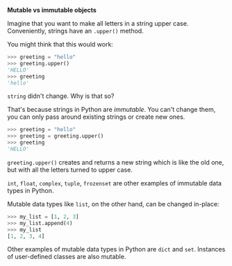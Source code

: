 **Mutable vs immutable objects**

Imagine that you want to make all letters in a string upper case. Conveniently, strings have an `.upper()` method.

You might think that this would work:
```python
>>> greeting = "hello"
>>> greeting.upper()
'HELLO'
>>> greeting
'hello'
```

`string` didn't change. Why is that so?

That's because strings in Python are _immutable_. You can't change them, you can only pass around existing strings or create new ones.

```python
>>> greeting = "hello"
>>> greeting = greeting.upper()
>>> greeting
'HELLO'
```

`greeting.upper()` creates and returns a new string which is like the old one, but with all the letters turned to upper case.

`int`, `float`, `complex`, `tuple`, `frozenset` are other examples of immutable data types in Python.

Mutable data types like `list`, on the other hand, can be changed in-place:
```python
>>> my_list = [1, 2, 3]
>>> my_list.append(4)
>>> my_list
[1, 2, 3, 4]
```

Other examples of mutable data types in Python are `dict` and `set`. Instances of user-defined classes are also mutable.
